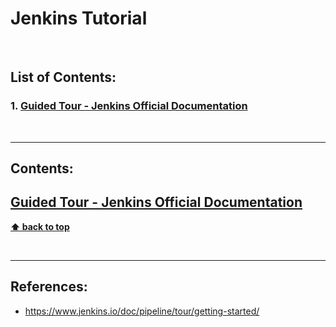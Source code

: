 # Jenkins Tutorial

<br />

## List of Contents:

### 1. [Guided Tour - Jenkins Official Documentation](#content-1)

<br />

---

## Contents:
## [Guided Tour - Jenkins Official Documentation](https://www.jenkins.io/doc/pipeline/tour/getting-started/) <span id="content-1"></span>

**[⬆ back to top](#list-of-contents)**

<br />

---

## References:
- https://www.jenkins.io/doc/pipeline/tour/getting-started/
